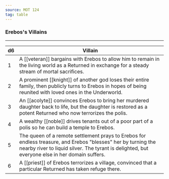 ```yaml
---
source: MOT 124
tag: table
---
```


### Erebos's Villains
---
|d6|Villain|
|----|------------|
|1|A [[veteran]] bargains with Erebos to allow him to remain in the living world as a Returned in exchange for a steady stream of mortal sacrifices.|
|2|A prominent [[knight]] of another god loses their entire family, then publicly turns to Erebos in hopes of being reunited with loved ones in the Underworld.|
|3|An [[acolyte]] convinces Erebos to bring her murdered daughter back to life, but the daughter is restored as a potent Returned who now terrorizes the polis.|
|4|A wealthy [[noble]] drives tenants out of a poor part of a polis so he can build a temple to Erebos.|
|5|The queen of a remote settlement prays to Erebos for endless treasure, and Erebos "blesses" her by turning the nearby river to liquid silver. The tyrant is delighted, but everyone else in her domain suffers.|
|6|A [[priest]] of Erebos terrorizes a village, convinced that a particular Returned has taken refuge there.|
